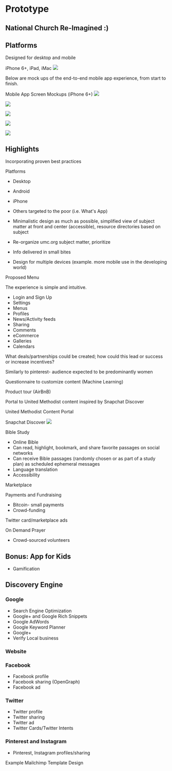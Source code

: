# Prototype

## National Church Re-Imagined :)

## Platforms
Designed for desktop and mobile

iPhone 6+, iPad, iMac
![](prototype/iphone-6+-ipad-imac.png)

Below are mock ups of the end-to-end mobile app experience, from start to finish. 

Mobile App Screen Mockups (iPhone 6+)
![](prototype/iphone-6+-screens-1.jpg)

![](prototype/iphone-6+-screens-2.jpg)

![](prototype/iphone-6+-screens-3.jpg)

![](prototype/iphone-6+-screens-4.jpg)

![](prototype/iphone-6+-screens-5.jpg)

## Highlights
Incorporating proven best practices

Platforms
* Desktop
* Android
* iPhone
* Others targeted to the poor (i.e. What's App)

* Minimalistic design as much as possible, simplified view of subject matter at front and center (accessible), resource directories based on subject
* Re-organize umc.org subject matter, prioritize
* Info delivered in small bites
* Design for multiple devices (example. more mobile use in the developing world)

Proposed Menu

The experience is simple and intuitive. 

* Login and Sign Up
* Settings
* Menus
* Profiles
* News/Activity feeds
* Sharing
* Comments
* eCommerce
* Galleries
* Calendars

What deals/partnerships could be created; how could this lead or success or increase incentives?

Similarly to pinterest- audience expected to be predominantly women

Questionnaire to customize content (Machine Learning)

Product tour (AirBnB)

Portal to United Methodist content inspired by Snapchat Discover

United Methodist Content Portal

Snapchat Discover
![](prototype/snapchat-discover.png)

Bible Study

* Online Bible 
* Can read, highlight, bookmark, and share favorite passages on social networks
* Can receive Bible passages (randomly chosen or as part of a study plan) as scheduled ephemeral messages
* Language translation
* Accessibility

Marketplace

Payments and Fundraising
* Bitcoin- small payments
* Crowd-funding

Twitter card/marketplace ads

On Demand Prayer
* Crowd-sourced volunteers

## Bonus: App for Kids
* Gamification

## Discovery Engine

### Google
* Search Engine Optimization
* Google+ and Google Rich Snippets
* Google AdWords
* Google Keyword Planner
* Google+
* Verify Local business

### Website

### Facebook

* Facebook profile
* Facebook sharing (OpenGraph)
* Facebook ad

### Twitter
* Twitter profile
* Twitter sharing
* Twitter ad
* Twitter Cards/Twitter Intents

### Pinterest and Instagram
* Pinterest, Instagram profiles/sharing

Example Mailchimp Template Design